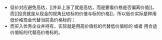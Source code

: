 - 低价对应避免高估，[[并非上涨了就是高估，而是要看价格是否偏离价值]]。而[[投资就是从现金的视角比较标的价值与标的价格]]，所以低价实际是种用低价格现金代替当前高价格标的；
- 而买入优秀企业并持有，实际就是用高价值标的代替低价值标的 或者 用合适价值标的代替高价格标的。
